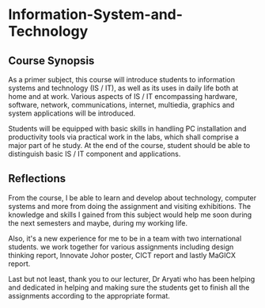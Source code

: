 # Information-System-and-Technology

<h2>Course Synopsis</h2>

As a primer subject, this course will introduce students to information systems and technology (IS / IT), as well as its uses in daily life both at home and at work. Various aspects of  IS / IT encompassing hardware, software, network, communications, internet, multiedia, graphics and system applications will be introduced. 

Students will be equipped with basic skills in handling PC installation and productivity tools via practical work in the labs, which shall comprise a major part of he study. At the end of the course, student should be able to distinguish basic IS / IT component and applications.


<h2>Reflections</h2>
From the course, I be able to learn and develop about technology, computer systems and more from doing the assignment and visiting exhibitions. The knowledge and skills I gained from this subject would help me soon during the next semesters and maybe, during my working life.

Also, it's a new experience for me to be in a team with two international students. we work together for various assignments including design thinking report, Innovate Johor poster, CICT report and lastly MaGICX report.

Last but not least, thank you to our lecturer, Dr Aryati who has been helping and dedicated in helping and making sure the students get to finish all the assignments according to the appropriate format.



